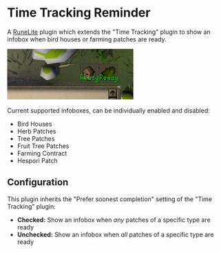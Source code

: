 # Time Tracking Reminder

A [RuneLite](https://runelite.net/) plugin which extends the "Time Tracking" plugin to show an infobox when
bird houses or farming patches are ready.

![Screenshot](./screenshot.png)

Current supported infoboxes, can be individually enabled and disabled:

- Bird Houses
- Herb Patches
- Tree Patches
- Fruit Tree Patches
- Farming Contract
- Hespori Patch

## Configuration

This plugin inherits the "Prefer soonest completion" setting of the "Time Tracking" plugin:

- **Checked:** Show an infobox when *any* patches of a specific type are ready
- **Unchecked:** Show an infobox when *all* patches of a specific type are ready
